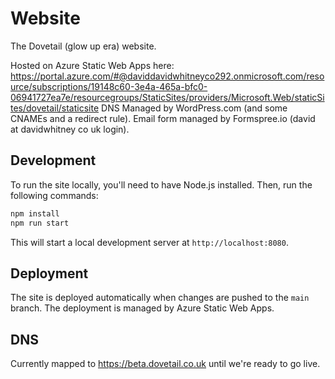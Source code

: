 # Website

The Dovetail (glow up era) website.

Hosted on Azure Static Web Apps here: https://portal.azure.com/#@daviddavidwhitneyco292.onmicrosoft.com/resource/subscriptions/19148c60-3e4a-465a-bfc0-06941727ea7e/resourcegroups/StaticSites/providers/Microsoft.Web/staticSites/dovetail/staticsite
DNS Managed by WordPress.com (and some CNAMEs and a redirect rule).
Email form managed by Formspree.io (david at davidwhitney co uk login).

## Development

To run the site locally, you'll need to have Node.js installed. Then, run the following commands:

```bash
npm install
npm run start
```

This will start a local development server at `http://localhost:8080`.

## Deployment

The site is deployed automatically when changes are pushed to the `main` branch. The deployment is managed by Azure Static Web Apps.

## DNS

Currently mapped to https://beta.dovetail.co.uk until we're ready to go live.
